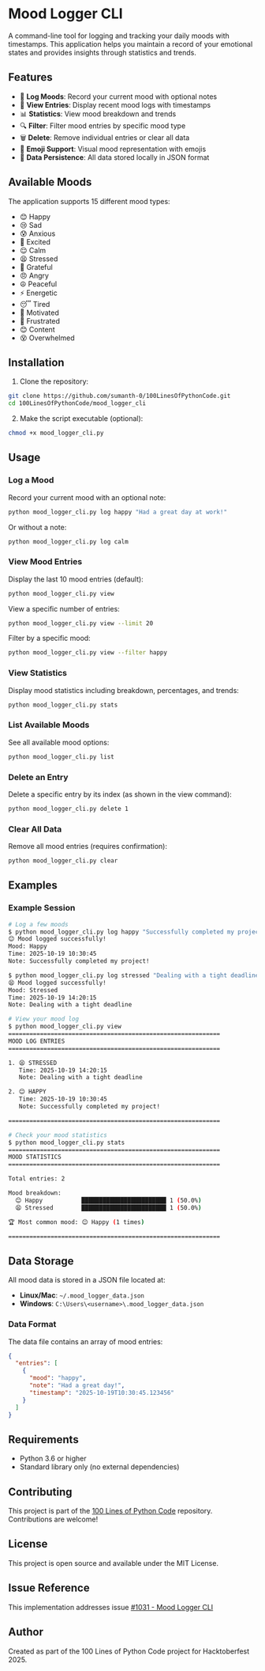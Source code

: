 # Mood Logger CLI

A command-line tool for logging and tracking your daily moods with timestamps. This application helps you maintain a record of your emotional states and provides insights through statistics and trends.

## Features

- 📝 **Log Moods**: Record your current mood with optional notes
- 👀 **View Entries**: Display recent mood logs with timestamps
- 📊 **Statistics**: View mood breakdown and trends
- 🔍 **Filter**: Filter mood entries by specific mood type
- 🗑️ **Delete**: Remove individual entries or clear all data
- 🎨 **Emoji Support**: Visual mood representation with emojis
- 💾 **Data Persistence**: All data stored locally in JSON format

## Available Moods

The application supports 15 different mood types:

- 😊 Happy
- 😢 Sad
- 😰 Anxious
- 🤩 Excited
- 😌 Calm
- 😫 Stressed
- 🙏 Grateful
- 😠 Angry
- ☮️ Peaceful
- ⚡ Energetic
- 😴 Tired
- 💪 Motivated
- 😤 Frustrated
- 😊 Content
- 😵 Overwhelmed

## Installation

1. Clone the repository:
```bash
git clone https://github.com/sumanth-0/100LinesOfPythonCode.git
cd 100LinesOfPythonCode/mood_logger_cli
```

2. Make the script executable (optional):
```bash
chmod +x mood_logger_cli.py
```

## Usage

### Log a Mood

Record your current mood with an optional note:

```bash
python mood_logger_cli.py log happy "Had a great day at work!"
```

Or without a note:

```bash
python mood_logger_cli.py log calm
```

### View Mood Entries

Display the last 10 mood entries (default):

```bash
python mood_logger_cli.py view
```

View a specific number of entries:

```bash
python mood_logger_cli.py view --limit 20
```

Filter by a specific mood:

```bash
python mood_logger_cli.py view --filter happy
```

### View Statistics

Display mood statistics including breakdown, percentages, and trends:

```bash
python mood_logger_cli.py stats
```

### List Available Moods

See all available mood options:

```bash
python mood_logger_cli.py list
```

### Delete an Entry

Delete a specific entry by its index (as shown in the view command):

```bash
python mood_logger_cli.py delete 1
```

### Clear All Data

Remove all mood entries (requires confirmation):

```bash
python mood_logger_cli.py clear
```

## Examples

### Example Session

```bash
# Log a few moods
$ python mood_logger_cli.py log happy "Successfully completed my project!"
😊 Mood logged successfully!
Mood: Happy
Time: 2025-10-19 10:30:45
Note: Successfully completed my project!

$ python mood_logger_cli.py log stressed "Dealing with a tight deadline"
😫 Mood logged successfully!
Mood: Stressed
Time: 2025-10-19 14:20:15
Note: Dealing with a tight deadline

# View your mood log
$ python mood_logger_cli.py view
============================================================
MOOD LOG ENTRIES
============================================================

1. 😫 STRESSED
   Time: 2025-10-19 14:20:15
   Note: Dealing with a tight deadline

2. 😊 HAPPY
   Time: 2025-10-19 10:30:45
   Note: Successfully completed my project!

============================================================

# Check your mood statistics
$ python mood_logger_cli.py stats
============================================================
MOOD STATISTICS
============================================================

Total entries: 2

Mood breakdown:
  😊 Happy           ████████████████████████ 1 (50.0%)
  😫 Stressed        ████████████████████████ 1 (50.0%)

🏆 Most common mood: 😊 Happy (1 times)

============================================================
```

## Data Storage

All mood data is stored in a JSON file located at:
- **Linux/Mac**: `~/.mood_logger_data.json`
- **Windows**: `C:\Users\<username>\.mood_logger_data.json`

### Data Format

The data file contains an array of mood entries:

```json
{
  "entries": [
    {
      "mood": "happy",
      "note": "Had a great day!",
      "timestamp": "2025-10-19T10:30:45.123456"
    }
  ]
}
```

## Requirements

- Python 3.6 or higher
- Standard library only (no external dependencies)

## Contributing

This project is part of the [100 Lines of Python Code](https://github.com/sumanth-0/100LinesOfPythonCode) repository. Contributions are welcome!

## License

This project is open source and available under the MIT License.

## Issue Reference

This implementation addresses issue [#1031 - Mood Logger CLI](https://github.com/sumanth-0/100LinesOfPythonCode/issues/1031)

## Author

Created as part of the 100 Lines of Python Code project for Hacktoberfest 2025.
